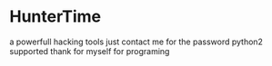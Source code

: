 # HunterTime

a powerfull hacking tools just contact me for the password
python2 supported
thank for myself for programing

